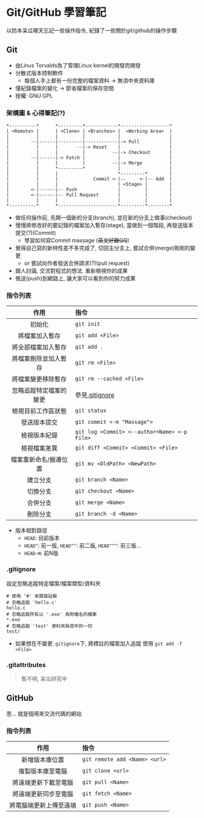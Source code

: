 # Git/GitHub 學習筆記

以防本呆瓜哪天忘記一些操作指令, 紀錄了一些關於git/github的操作步驟

## Git

- 由Linus Torvalds為了管理Linux kernel的開發而開發
- 分散式版本控制軟件
    + 每個人手上都有一份完整的檔案資料 -> 無須中央資料庫
- 僅紀錄檔案的變化 -> 節省檔案的保存空間 
- 授權: GNU GPL

### 架構圖 & 心得筆記(?)

```
*----------*      *---------*------------*------------------*
| <Remote> |      | <Clone> | <Branches> |  <Working Area>  |
|          |      |         |            |                  |
|        --|------|---------|------------|-> Pull           |
|          |      |       --|-> Reset    |                  |
|          |      |         |          --|-> Checkout       |
|        --|------|-> Fetch |            |                  |
|          |      |         |          --|-> Merge          |
|          |      *---------*            |                  |
|          |      |                      *---------*        |
|          |      |             Commit <-|--     <-|-- Add  |
|          |      |                      | <Stage> |        |
|        <-|------|-- Push               |         |        |
|        <-|------|-- Pull Request       |         |        |
|          |      |                      |         |        |
*----------*      *----------------------*---------*--------*
```

- 做任何操作前, 先開一個新的分支(branch), 並在新的分支上做事(checkout)
- 慢慢將修改好的要記錄的檔案加入暫存(stage), 當做到一個階段, 再發送版本提交(?)(Commit)
    + 學習如何寫Commit massage (~~英文好難QQ~~)
- 覺得自己寫的新特性差不多完成了, 切回主分支上, 嘗試合併(merge)剛剛的變更
    + or 嘗試向作者發送合併請求(?)(pull request)
- 跟人討論, 交流對程式的想法. 重新檢視你的成果
- 推送(push)到網路上, 讓大家可以看到你的努力成果


### 指令列表

| 作用 | 指令 |
| :-: | :- |
| 初始化 | `git init` |
| 將檔案加入暫存 | `git add <File>` |
| 將全部檔案加入暫存 | `git add .` |
| 將檔案刪除並加入暫存 | `git rm <File>` |
| 將檔案變更移除暫存 | `git rm --cached <File>` |
| 忽略追蹤特定檔案的變更 | 參見[.gitignore](#.gitignore) |
| 檢視目前工作區狀態 | `git status` |
| 發送版本提交 | `git commit <-m "Massage">` |
| 檢視版本紀錄 | `git log <Commit> <--author=Name> <-p File>` |
| 檢視檔案差異 | `git diff <Commit> <Commit> <File>` |
| 檔案重新命名/搬遷位置 | `git mv <OldPath> <NewPath>` |
| 建立分支 | `git branch <Name>` |
| 切換分支 | `git checkout <Name>` |
| 合併分支 | `git merge <Name>` |
| 刪除分支 | `git branch -d <Name>` |

- 版本相對路徑
    + `HEAD`: 目前版本
    + `HEAD^`: 前一版, `HEAD^^`: 前二版, `HEAD^^^`: 前三版... 
    + `HEAD~N`: 前N版


### .gitignore

設定忽略追蹤特定檔案/檔案類型/資料夾

```git
# 使用 '#' 來撰寫註解
# 忽略追蹤 'hello.c'
hello.c
# 忽略追蹤所有以 '.exe' 為附檔名的檔案
*.exe
# 忽略追蹤 'test' 資料夾與其中的一切
test/
```

- 如果想在不變更`.gitignore`下, 將標註的檔案加入追蹤
    使用 `git add -f <File>`


### .gitattributes

> 暫不明, 呆瓜研究中


## GitHub

恩... 就是個用來交流代碼的網站

### 指令列表

| 作用 | 指令 |
| :-: | :- |
| 新增版本庫位置 | `git remote add <Name> <url>` |
| 複製版本庫至電腦 | `git clone <url>` |
| 將遠端更新下載至電腦 | `git pull <Name>` |
| 將遠端更新同步至電腦 | `git fetch <Name>` |
| 將電腦端更新上傳至遠端 | `git push <Name>` |
